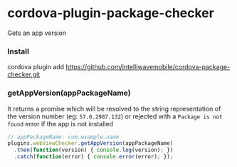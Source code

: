 # cordova-plugin-package-checker

Gets an app version

### Install
cordova plugin add https://github.com/intelliwavemobile/cordova-package-checker.git

### getAppVersion(appPackageName)

It returns a promise which will be resolved to the string representation of the version number (eg: `57.0.2987.132`) or rejected with a `Package is not found` error if the app is not installed

```js
// appPackageName: com.example.name
plugins.webViewChecker.getAppVersion(appPackageName)
  .then(function(version) { console.log(version); })
  .catch(function(error) { console.error(error); });
```
